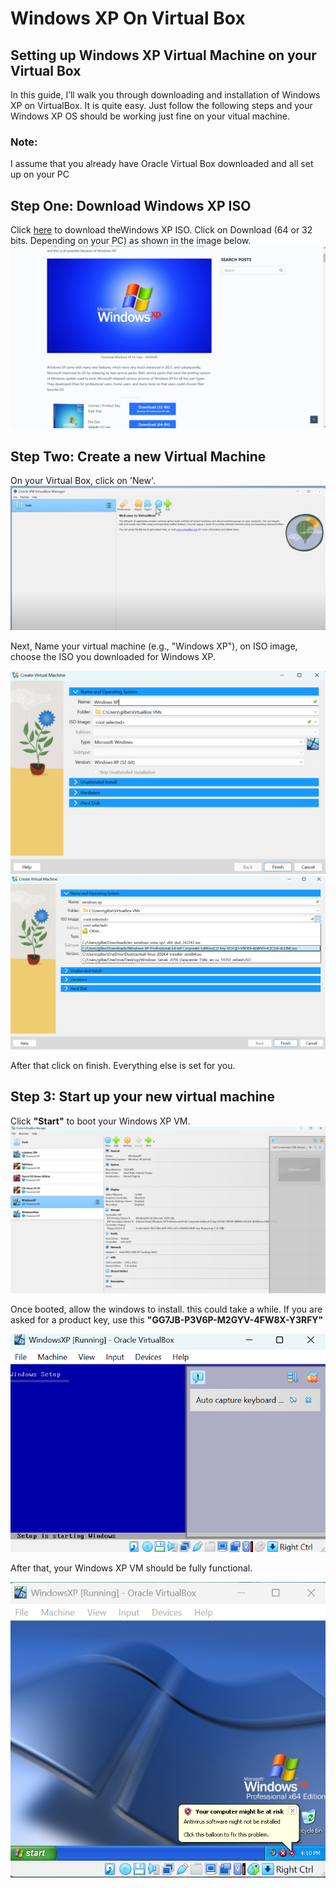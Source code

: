 <h1>Windows XP On Virtual Box</h1>

<h2>Setting up Windows XP Virtual Machine on your Virtual Box</h2>
In this guide, I’ll walk you through downloading and installation of Windows XP on VirtualBox. It is quite easy. Just follow the following steps and your Windows XP OS should be working just fine on your vitual machine.
<h3>Note:</h3>
I assume that you already have Oracle Virtual Box downloaded and all set up on your PC

<h2>Step One: Download Windows XP ISO</h2>
Click <a href="https://isoriver.com/windows-xp-iso-download/">here</a> to download theWindows XP ISO. Click on Download (64 or 32 bits. Depending on your PC) as shown in the image below.
<img src = "Folder/xp download.png">

<h2>Step Two: Create a new Virtual Machine</h2>
On your Virtual Box, click on 'New'.
<img src = "Folder/VM New VM.png">

Next, Name your virtual machine (e.g., "Windows XP"), on ISO image, choose the ISO you downloaded for Windows XP.

<img src = "Folder/xp naming.png">

<img src = "Folder/select iso for xp.png">

After that click on finish. Everything else is set for you.

<h2>Step 3:  Start up your new virtual machine</h2>
Click <b>"Start"</b> to boot your Windows XP VM.

<img src = "Folder/start xp.png">

Once booted, allow the windows to install. this could take a while. If you are asked for a product key, use this  <b> "GG7JB-P3V6P-M2GYV-4FW8X-Y3RFY"</b>

<img src = "Folder/xp install.png">

After that, your Windows XP VM should be fully functional.

<img src = "Folder/xp after install.png">

